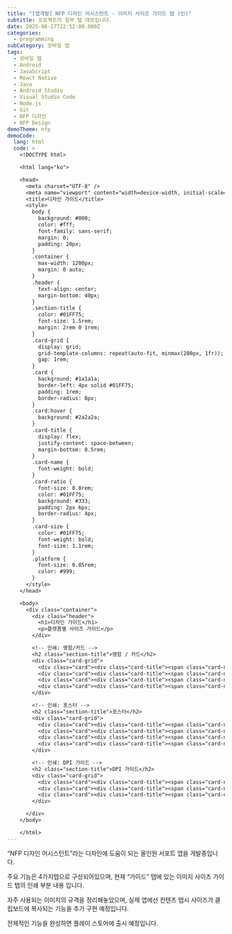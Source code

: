 ```yaml
---
title: "[앱개발] NFP 디자인 어시스턴트 - 이미지 사이즈 가이드 탭 (인)"
subtitle: 프로젝트의 일부 탭 데모입니다.
date: 2025-06-27T22:52:00.000Z
categories:
  - programming
subCategory: 모바일 앱
tags:
  - 모바일 앱
  - Android
  - JavaScript
  - React Native
  - Java
  - Android Studio
  - Visual Studio Code
  - Node.js
  - Git
  - NFP 디자인
  - NFP Design
demoTheme: nfp
demoCode:
  lang: html
  code: >
    <!DOCTYPE html>

    <html lang="ko">

    <head>
      <meta charset="UTF-8" />
      <meta name="viewport" content="width=device-width, initial-scale=1.0" />
      <title>디자인 가이드</title>
      <style>
        body {
          background: #000;
          color: #fff;
          font-family: sans-serif;
          margin: 0;
          padding: 20px;
        }
        .container {
          max-width: 1200px;
          margin: 0 auto;
        }
        .header {
          text-align: center;
          margin-bottom: 40px;
        }
        .section-title {
          color: #01FF75;
          font-size: 1.5rem;
          margin: 2rem 0 1rem;
        }
        .card-grid {
          display: grid;
          grid-template-columns: repeat(auto-fit, minmax(280px, 1fr));
          gap: 1rem;
        }
        .card {
          background: #1a1a1a;
          border-left: 4px solid #01FF75;
          padding: 1rem;
          border-radius: 8px;
        }
        .card:hover {
          background: #2a2a2a;
        }
        .card-title {
          display: flex;
          justify-content: space-between;
          margin-bottom: 0.5rem;
        }
        .card-name {
          font-weight: bold;
        }
        .card-ratio {
          font-size: 0.8rem;
          color: #01FF75;
          background: #333;
          padding: 2px 6px;
          border-radius: 4px;
        }
        .card-size {
          color: #01FF75;
          font-weight: bold;
          font-size: 1.1rem;
        }
        .platform {
          font-size: 0.85rem;
          color: #999;
        }
      </style>
    </head>

    <body>
      <div class="container">
        <div class="header">
          <h1>디자인 가이드</h1>
          <p>플랫폼별 사이즈 가이드</p>
        </div>

        <!-- 인쇄: 명함/카드 -->
        <h2 class="section-title">명함 / 카드</h2>
        <div class="card-grid">
          <div class="card"><div class="card-title"><span class="card-name">일반 명함</span><span class="card-ratio">1.8:1</span></div><div class="card-size">90 x 50mm</div><div class="platform">인쇄물</div></div>
          <div class="card"><div class="card-title"><span class="card-name">미국 명함</span><span class="card-ratio">1.75:1</span></div><div class="card-size">89 x 51mm</div><div class="platform">인쇄물</div></div>
          <div class="card"><div class="card-title"><span class="card-name">정사각 명함</span><span class="card-ratio">1:1</span></div><div class="card-size">70 x 70mm</div><div class="platform">인쇄물</div></div>
          <div class="card"><div class="card-title"><span class="card-name">쇼핑백 카드</span><span class="card-ratio">1.55:1</span></div><div class="card-size">85 x 55mm</div><div class="platform">인쇄물</div></div>
        </div>

        <!-- 인쇄: 포스터 -->
        <h2 class="section-title">포스터</h2>
        <div class="card-grid">
          <div class="card"><div class="card-title"><span class="card-name">A4 포스터</span><span class="card-ratio">1:1.41</span></div><div class="card-size">210 x 297mm</div><div class="platform">인쇄물</div></div>
          <div class="card"><div class="card-title"><span class="card-name">A3 포스터</span><span class="card-ratio">1:1.41</span></div><div class="card-size">297 x 420mm</div><div class="platform">인쇄물</div></div>
          <div class="card"><div class="card-title"><span class="card-name">B2 포스터</span><span class="card-ratio">1:1.41</span></div><div class="card-size">515 x 728mm</div><div class="platform">인쇄물</div></div>
          <div class="card"><div class="card-title"><span class="card-name">영화 포스터</span><span class="card-ratio">2:3</span></div><div class="card-size">686 x 1016mm</div><div class="platform">인쇄물</div></div>
        </div>

        <!-- 인쇄: DPI 가이드 -->
        <h2 class="section-title">DPI 가이드</h2>
        <div class="card-grid">
          <div class="card"><div class="card-title"><span class="card-name">웹용</span></div><div class="card-size">72 DPI</div><div class="platform">화면 표시용</div></div>
          <div class="card"><div class="card-title"><span class="card-name">인쇄용</span></div><div class="card-size">300 DPI</div><div class="platform">고품질 인쇄</div></div>
          <div class="card"><div class="card-title"><span class="card-name">대형 인쇄</span></div><div class="card-size">150 DPI</div><div class="platform">현수막, 포스터 등</div></div>
        </div>

      </div>
    </body>

    </html>
---
```

“NFP 디자인 어시스턴트"라는 디자인에 도움이 되는 올인원 서포트 앱을 개발중입니다.

주요 기능은 4가지탭으로 구성되어있으며, 현재 “가이드” 탭에 있는 이미지 사이즈 가이드 탭의 인쇄 부분 내용 입니다.

자주 사용되는 이미지의 규격을 정리해놓았으며, 실제 앱에선 컨텐츠 탭시 사이즈가 클립보드에 복사되는 기능을 추가 구현 예정입니다.

전체적인 기능을 완성하면 플레이 스토어에 출시 예정입니다.
